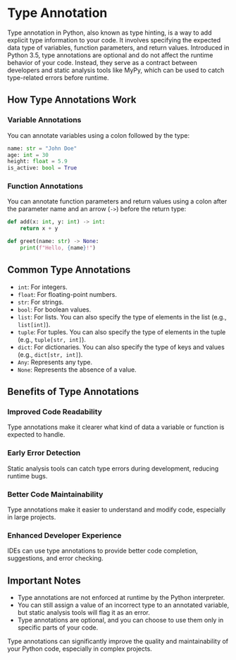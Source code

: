 # Type Annotation

Type annotation in Python, also known as type hinting, is a way to add explicit type information to your code. It involves specifying the expected data type of variables, function parameters, and return values. Introduced in Python 3.5, type annotations are optional and do not affect the runtime behavior of your code. Instead, they serve as a contract between developers and static analysis tools like MyPy, which can be used to catch type-related errors before runtime.

## How Type Annotations Work

### Variable Annotations
You can annotate variables using a colon followed by the type:

```python
name: str = "John Doe"
age: int = 30
height: float = 5.9
is_active: bool = True
```

### Function Annotations
You can annotate function parameters and return values using a colon after the parameter name and an arrow (`->`) before the return type:

```python
def add(x: int, y: int) -> int:
    return x + y

def greet(name: str) -> None:
    print(f"Hello, {name}!")
```

## Common Type Annotations
- `int`: For integers.
- `float`: For floating-point numbers.
- `str`: For strings.
- `bool`: For boolean values.
- `list`: For lists. You can also specify the type of elements in the list (e.g., `list[int]`).
- `tuple`: For tuples. You can also specify the type of elements in the tuple (e.g., `tuple[str, int]`).
- `dict`: For dictionaries. You can also specify the type of keys and values (e.g., `dict[str, int]`).
- `Any`: Represents any type.
- `None`: Represents the absence of a value.

## Benefits of Type Annotations

### Improved Code Readability
Type annotations make it clearer what kind of data a variable or function is expected to handle.

### Early Error Detection
Static analysis tools can catch type errors during development, reducing runtime bugs.

### Better Code Maintainability
Type annotations make it easier to understand and modify code, especially in large projects.

### Enhanced Developer Experience
IDEs can use type annotations to provide better code completion, suggestions, and error checking.

## Important Notes
- Type annotations are not enforced at runtime by the Python interpreter.
- You can still assign a value of an incorrect type to an annotated variable, but static analysis tools will flag it as an error.
- Type annotations are optional, and you can choose to use them only in specific parts of your code.

Type annotations can significantly improve the quality and maintainability of your Python code, especially in complex projects.
